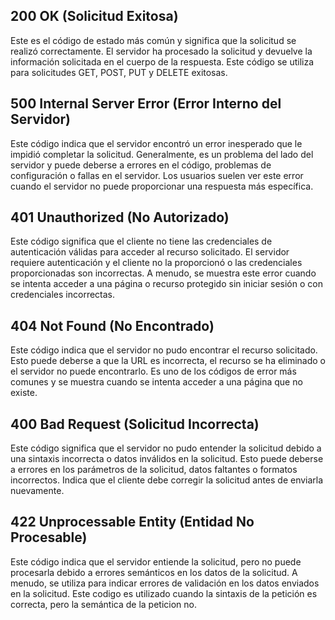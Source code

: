 ## 200 OK (Solicitud Exitosa)

Este es el código de estado más común y significa que la solicitud se realizó correctamente.
El servidor ha procesado la solicitud y devuelve la información solicitada en el cuerpo de la respuesta.
Este código se utiliza para solicitudes GET, POST, PUT y DELETE exitosas.

## 500 Internal Server Error (Error Interno del Servidor)

Este código indica que el servidor encontró un error inesperado que le impidió completar la solicitud.
Generalmente, es un problema del lado del servidor y puede deberse a errores en el código, problemas de configuración o fallas en el servidor.
Los usuarios suelen ver este error cuando el servidor no puede proporcionar una respuesta más específica.

## 401 Unauthorized (No Autorizado)

Este código significa que el cliente no tiene las credenciales de autenticación válidas para acceder al recurso solicitado.
El servidor requiere autenticación y el cliente no la proporcionó o las credenciales proporcionadas son incorrectas.
A menudo, se muestra este error cuando se intenta acceder a una página o recurso protegido sin iniciar sesión o con credenciales incorrectas.

## 404 Not Found (No Encontrado)

Este código indica que el servidor no pudo encontrar el recurso solicitado.
Esto puede deberse a que la URL es incorrecta, el recurso se ha eliminado o el servidor no puede encontrarlo.
Es uno de los códigos de error más comunes y se muestra cuando se intenta acceder a una página que no existe.

## 400 Bad Request (Solicitud Incorrecta)

Este código significa que el servidor no pudo entender la solicitud debido a una sintaxis incorrecta o datos inválidos en la solicitud.
Esto puede deberse a errores en los parámetros de la solicitud, datos faltantes o formatos incorrectos.
Indica que el cliente debe corregir la solicitud antes de enviarla nuevamente.

## 422 Unprocessable Entity (Entidad No Procesable)

Este código indica que el servidor entiende la solicitud, pero no puede procesarla debido a errores semánticos en los datos de la solicitud.
A menudo, se utiliza para indicar errores de validación en los datos enviados en la solicitud.
Este codigo es utilizado cuando la sintaxis de la petición es correcta, pero la semántica de la peticion no.